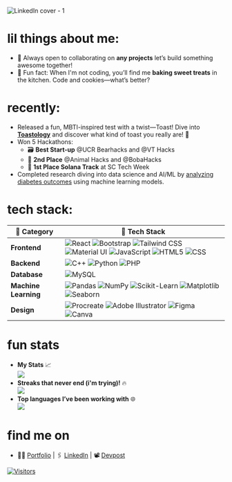 <!-- # Hi there, I'm Aurelia! -->
<!-- A passionate explorer in the tech world 🚀, constantly leveling up my coding game! -->

![LinkedIn cover - 1](https://github.com/user-attachments/assets/10588f66-5af6-468f-b069-116c04386a5d)

# lil things about me:
<!-- * 🌱 Currently diving headfirst into **C++**, unearthing its secrets one pointer at a time. -->
* 🤝 Always open to collaborating on **any projects** let’s build something awesome together!
* 🍪 Fun fact: When I'm not coding, you’ll find me **baking sweet treats** in the kitchen. Code and cookies—what’s better?

# recently:
* Released a fun, MBTI-inspired test with a twist—Toast! Dive into [**Toastology**](bit.ly/toastology) and discover what kind of toast you really are! 🥖
* Won 5 Hackathons:
  * 🗃️ **Best Start-up** @UCR Bearhacks and @VT Hacks
  * 🥈 **2nd Place** @Animal Hacks and @BobaHacks
  * 🥇 **1st Place Solana Track** at SC Tech Week
* Completed research diving into data science and AI/ML by [analyzing diabetes outcomes](https://drive.google.com/file/d/1qh8JyiKwSz-48Km4LrMK4SygHs1LZRvI/view) using machine learning models.


# tech stack:
| 🌟 **Category**       | 🚀 **Tech Stack**                                                                                                       |
|----------------------|--------------------------------------------------------------------------------------------------------------------------|
| **Frontend**         | ![React](https://img.shields.io/badge/react-%2320232a.svg?style=for-the-badge&logo=react&logoColor=%2361DAFB) ![Bootstrap](https://img.shields.io/badge/bootstrap-%238511FA.svg?style=for-the-badge&logo=bootstrap&logoColor=white) ![Tailwind CSS](https://img.shields.io/badge/tailwind%20css-%2338B2AC.svg?style=for-the-badge&logo=tailwind-css&logoColor=white) ![Material UI](https://img.shields.io/badge/material%20ui-%230081CB.svg?style=for-the-badge&logo=material-ui&logoColor=white) ![JavaScript](https://img.shields.io/badge/javascript-%23323330.svg?style=for-the-badge&logo=javascript&logoColor=%23F7DF1E) ![HTML5](https://img.shields.io/badge/html5-%23E34F26.svg?style=for-the-badge&logo=html5&logoColor=white) ![CSS](https://img.shields.io/badge/css-%231572B6.svg?style=for-the-badge&logo=css3&logoColor=white) |
| **Backend**          | ![C++](https://img.shields.io/badge/c++-%2300599C.svg?style=for-the-badge&logo=c%2B%2B&logoColor=white) ![Python](https://img.shields.io/badge/python-3670A0?style=for-the-badge&logo=python&logoColor=ffdd54) ![PHP](https://img.shields.io/badge/php-%23777BB4.svg?style=for-the-badge&logo=php&logoColor=white) |
| **Database**         | ![MySQL](https://img.shields.io/badge/mysql-4479A1.svg?style=for-the-badge&logo=mysql&logoColor=white) |
| **Machine Learning** | ![Pandas](https://img.shields.io/badge/pandas-%23150458.svg?style=for-the-badge&logo=pandas&logoColor=white) ![NumPy](https://img.shields.io/badge/numpy-%23013243.svg?style=for-the-badge&logo=numpy&logoColor=white)  ![Scikit-Learn](https://img.shields.io/badge/scikit%20learn-%23F7931E.svg?style=for-the-badge&logo=scikit-learn&logoColor=white) ![Matplotlib](https://img.shields.io/badge/matplotlib-%2300A3E0.svg?style=for-the-badge&logo=matplotlib&logoColor=white) ![Seaborn](https://img.shields.io/badge/seaborn-%234F8C8C.svg?style=for-the-badge&logo=seaborn&logoColor=white) |
| **Design**           | ![Procreate](https://img.shields.io/badge/Procreate-000000?style=for-the-badge&logo=procreate&logoColor=white) ![Adobe Illustrator](https://img.shields.io/badge/adobe%20illustrator-%23FF9A00.svg?style=for-the-badge&logo=adobe%20illustrator&logoColor=white) ![Figma](https://img.shields.io/badge/figma-%23F24E1E.svg?style=for-the-badge&logo=figma&logoColor=white) ![Canva](https://img.shields.io/badge/Canva-%2300C4CC.svg?style=for-the-badge&logo=Canva&logoColor=white) |

# fun stats
* **My Stats** 📈 <br>
![](https://github-readme-stats.vercel.app/api?username=aureliasindhu&theme=nightowl&hide_border=false&include_all_commits=true&count_private=true)<br/>
* **Streaks that never end (i'm trying)!** 🔥<br>
![](https://github-readme-streak-stats.herokuapp.com/?user=AureliaSindhu&theme=nightowl&hide_border=false)<br/>
* **Top languages I’ve been working with** 🌐<br>
![](https://github-readme-stats.vercel.app/api/top-langs/?username=AureliaSindhu&theme=nightowl&hide_border=false&include_all_commits=false&count_private=false&layout=compact)

# find me on
* 👩🏻 [Portfolio](https://aureliasindhu.github.io/portfolio/) | 🖇️ [LinkedIn](https://www.linkedin.com/in/aurelia-sindhunirmala/) | 📽️ [Devpost](https://devpost.com/AureliaSindhu)

[![Visitors](https://visitcount.itsvg.in/api?id=AureliaSindhu&icon=0&color=6)](https://visitcount.itsvg.in)  
<!--Let's connect and create something amazing together! 😊-->
